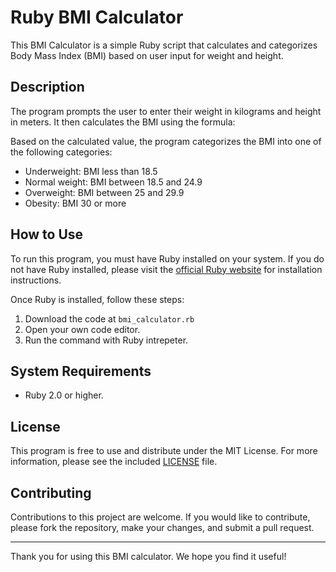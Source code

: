 # Ruby BMI Calculator

This BMI Calculator is a simple Ruby script that calculates and categorizes Body Mass Index (BMI) based on user input for weight and height.

## Description

The program prompts the user to enter their weight in kilograms and height in meters. It then calculates the BMI using the formula:


Based on the calculated value, the program categorizes the BMI into one of the following categories:

- Underweight: BMI less than 18.5
- Normal weight: BMI between 18.5 and 24.9
- Overweight: BMI between 25 and 29.9
- Obesity: BMI 30 or more

## How to Use

To run this program, you must have Ruby installed on your system. If you do not have Ruby installed, please visit the [official Ruby website](https://www.ruby-lang.org/) for installation instructions.

Once Ruby is installed, follow these steps:

1. Download the code at ```bmi_calculator.rb```
2. Open your own code editor.
3. Run the command with Ruby intrepeter.


## System Requirements

- Ruby 2.0 or higher.

## License

This program is free to use and distribute under the MIT License. For more information, please see the included [LICENSE]() file.

## Contributing

Contributions to this project are welcome. If you would like to contribute, please fork the repository, make your changes, and submit a pull request.

---

Thank you for using this BMI calculator. We hope you find it useful!
